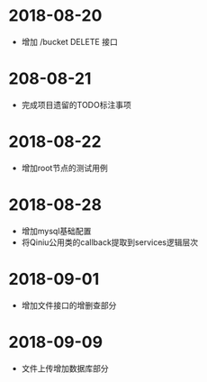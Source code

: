 # 2018-08-20
- 增加 /bucket DELETE 接口

# 208-08-21
- 完成项目遗留的TODO标注事项

# 2018-08-22
- 增加root节点的测试用例

# 2018-08-28
- 增加mysql基础配置
- 将Qiniu公用类的callback提取到services逻辑层次

# 2018-09-01
- 增加文件接口的增删查部分

# 2018-09-09
- 文件上传增加数据库部分